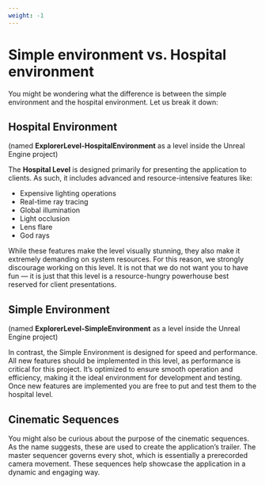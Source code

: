 ```yaml
---
weight: -1
---
```


# Simple environment vs. Hospital environment

You might be wondering what the difference is between the simple environment and the hospital environment. Let us break it down:

## Hospital Environment
(named **ExplorerLevel-HospitalEnvironment** as a level inside the Unreal Engine project)

The **Hospital Level** is designed primarily for presenting the application to clients. As such, it includes advanced and resource-intensive features like:

- Expensive lighting operations
- Real-time ray tracing
- Global illumination
- Light occlusion
- Lens flare
- God rays

While these features make the level visually stunning, they also make it extremely demanding on system resources. For this reason, we strongly discourage working on this level. It is not that we do not want you to have fun — it is just that this level is a resource-hungry powerhouse best reserved for client presentations.

## Simple Environment 
(named **ExplorerLevel-SimpleEnvironment** as a level inside the Unreal Engine project)

In contrast, the Simple Environment is designed for speed and performance. All new features should be implemented in this level, as performance is critical for this project. It’s optimized to ensure smooth operation and efficiency, making it the ideal environment for development and testing. Once new features are implemented you are free to put and test them to the hospital level. 

## Cinematic Sequences
You might also be curious about the purpose of the cinematic sequences. As the name suggests, these are used to create the application’s trailer. The master sequencer governs every shot, which is essentially a prerecorded camera movement. These sequences help showcase the application in a dynamic and engaging way.
